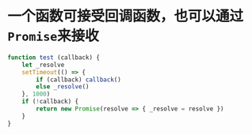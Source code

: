 # 一个函数可接受回调函数，也可以通过`Promise`来接收

```javascript
function test (callback) {
    let _resolve
    setTimeout(() => {
        if (callback) callback()
        else _resolve()
    }, 1000)
    if (!callback) {
        return new Promise(resolve => { _resolve = resolve })
    }
}
```
